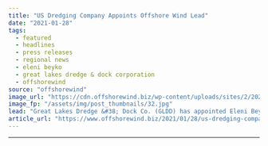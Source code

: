 ```yaml
---
title: "US Dredging Company Appoints Offshore Wind Lead"
date: "2021-01-28"
tags: 
  - featured
  - headlines
  - press releases
  - regional news
  - eleni beyko
  - great lakes dredge & dock corporation
  - offshorewind
source: "offshorewind"
image_url: "https://cdn.offshorewind.biz/wp-content/uploads/sites/2/2021/01/28083007/US-Dredging-Company-Appoints-Offshore-Wind-Lead.jpg"
image_fp: "/assets/img/post_thumbnails/32.jpg"
lead: "Great Lakes Dredge &#38; Dock Co. (GLDD) has appointed Eleni Beyko as Senior Vice President"
article_url: "https://www.offshorewind.biz/2021/01/28/us-dredging-company-appoints-offshore-wind-lead/"
---
```


---
